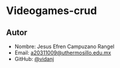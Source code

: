 # Videogames-crud
## Autor
- Nombre: Jesus Efren Campuzano Rangel  
- Email: a20311009@uthermosillo.edu.mx
- GitHub: [@vidanj](https://github.com/vidanj)
